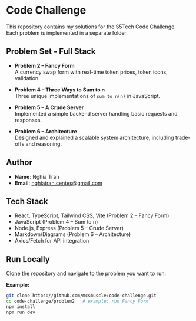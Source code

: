 # Code Challenge

This repository contains my solutions for the S5Tech Code Challenge.  
Each problem is implemented in a separate folder.

## Problem Set - Full Stack

- **Problem 2 – Fancy Form**  
  A currency swap form with real-time token prices, token icons, validation.

- **Problem 4 – Three Ways to Sum to n**  
  Three unique implementations of `sum_to_n(n)` in JavaScript.

- **Problem 5 – A Crude Server**  
  Implemented a simple backend server handling basic requests and responses.

- **Problem 6 – Architecture**  
  Designed and explained a scalable system architecture, including trade-offs and reasoning.

## Author

- **Name**: Nghia Tran
- **Email**: nghiatran.centes@gmail.com

## Tech Stack

- React, TypeScript, Tailwind CSS, Vite (Problem 2 – Fancy Form)
- JavaScript (Problem 4 – Sum to n)
- Node.js, Express (Problem 5 – Crude Server)
- Markdown/Diagrams (Problem 6 – Architecture)
- Axios/Fetch for API integration

## Run Locally

Clone the repository and navigate to the problem you want to run:

**Example:**

```bash
git clone https://github.com/mcsmuscle/code-challenge.git
cd code-challenge/problem2   # example: run Fancy Form
npm install
npm run dev
```